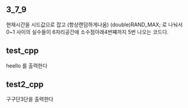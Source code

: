 ## 3_7_9  
현재시간을 시드값으로 잡고 (항상랜덤하게나옴)
(double)RAND_MAX; 로 나눠서
0~1 사이의 실수들이 6자리공간에 소수점아래4번쨰까지 5번 나오는 코드다.

## test_cpp  
heello 를 출력한다

## test2_cpp  
구구단3단을 출력한다
